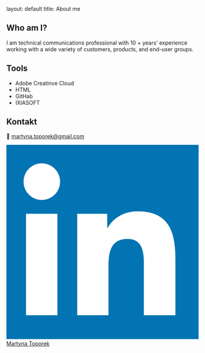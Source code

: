 layout: default
title: About me

## Who am I?
I am technical communications professional with 10 + years’ experience working with a wide variety of customers, products, and end-user groups. 

## Tools
- Adobe Creatinve Cloud
- HTML
- GitHab
- IXIASOFT

## Kontakt
📨 martyna.toporek@gmail.com

![LinkedIn](images/LinkedIn_logo.png) [Martyna Toporek](https://www.linkedin.com/in/martyna-toporek-a72237153/?trk=opento_sprofile_details)
